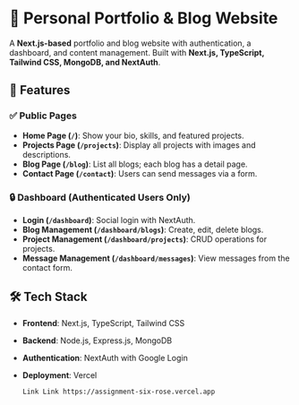 # 🚀 Personal Portfolio & Blog Website

A **Next.js-based** portfolio and blog website with authentication, a dashboard, and content management. Built with **Next.js, TypeScript, Tailwind CSS, MongoDB, and NextAuth**.

## 🌟 Features

### ✅ Public Pages

- **Home Page (`/`)**: Show your bio, skills, and featured projects.
- **Projects Page (`/projects`)**: Display all projects with images and descriptions.
- **Blog Page (`/blog`)**: List all blogs; each blog has a detail page.
- **Contact Page (`/contact`)**: Users can send messages via a form.

### 🔒 Dashboard (Authenticated Users Only)

- **Login (`/dashboard`)**: Social login with NextAuth.
- **Blog Management (`/dashboard/blogs`)**: Create, edit, delete blogs.
- **Project Management (`/dashboard/projects`)**: CRUD operations for projects.
- **Message Management (`/dashboard/messages`)**: View messages from the contact form.

## 🛠️ Tech Stack

- **Frontend**: Next.js, TypeScript, Tailwind CSS
- **Backend**: Node.js, Express.js, MongoDB
- **Authentication**: NextAuth with Google Login
- **Deployment**: Vercel

  ```sh
  Link Link https://assignment-six-rose.vercel.app
  ```
